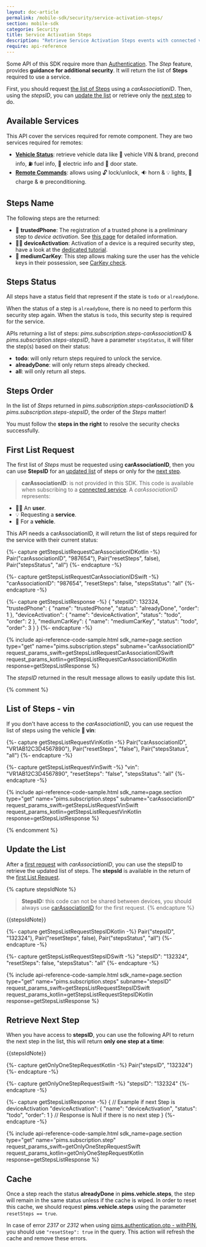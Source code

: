 ```yaml
---
layout: doc-article
permalink: /mobile-sdk/security/service-activation-steps/
section: mobile-sdk
categorie: Security
title: Service Activation Steps
description: "Retrieve Service Activation Steps events with connected vehicle mobile SDK."
require: api-reference
---
```


Some API of this SDK require more than [Authentication]({{site.baseurl}}/mobile-sdk/security/authentication/#article). The *Step* feature, provides **guidance for additional security**. It will return the list of **Steps** required to use a service.

First, you should request [the list of Steps](#first-list-request) using a *carAssociationID*. Then, using the *stepsID*, you can [update the list](#update-the-list) or retrieve only the [next step](#retrieve-next-step) to do.

## Available Services

This API cover the services required for remote component. They are two services required for remotes:
- **[Vehicle Status]({{site.baseurl}}/mobile-sdk/sdk-features/vehicle-status/#article)**: retrieve vehicle data like 🚗 vehicle VIN & brand, precond info, ⛽️ fuel info, 🔋 electric info and 🚪 door state. 
- **[Remote Commands]({{site.baseurl}}/mobile-sdk/sdk-features/remote-commands/#article)**: allows using 🔓 lock/unlock, 🔉 horn & 💡 lights, 🔌 charge & ❄️ preconditioning.


## Steps Name

The following steps are the returned:

- 📱 **trustedPhone**: The registration of a trusted phone is a preliminary step to *device activation*. See [this page]({{site.baseurl}}/mobile-sdk/security/device-enrollment/#4%EF%B8%8F⃣-register-trusted-phone-number) for detailed information.
- 📱✅ **deviceActivation**: Activation of a device is a required security step, have a look at the [dedicated tutorial]({{site.baseurl}}/mobile-sdk/security/device-enrollment/#article).
- 🔑 **mediumCarKey**: This step allows making sure the user has the vehicle keys in their possession, see [CarKey check]({{site.baseurl}}/mobile-sdk/security/carkey/#article).


## Steps Status

All steps have a status field that represent if the state is `todo` or `alreadyDone`.

When the status of a step is `alreadyDone`, there is no need to perform this security step again. When the status is `todo`, this security step is required for the service.

APIs returning a list of steps: *pims.subscription.steps-carAssociationID* & *pims.subscription.steps-stepsID*, have a parameter `stepStatus`, it will filter the step(s) based on their status:
- **todo**: will only return steps required to unlock the service.
- **alreadyDone**: will only return steps already checked.
- **all**: will only return all steps.

## Steps Order

In the list of *Steps* returned in *pims.subscription.steps-carAssociationID* & *pims.subscription.steps-stepsID*, the order of the *Steps* matter!

You must follow the **steps in the right** to resolve the security checks successfully.

## First List Request

The first list of *Steps* must be requested using **carAssociationID**, then you can use **StepsID** for an [updated list](#update-the-list) of steps or only for the [next step](#retrieve-next-step).



> **carAssociationID**: is not provided in this SDK. This code is available when subscribing to a [connected service]({{site.baseurl}}/connected-vehicles/access-requirements/#connected-vehicles-services). A *carAssociationID* represents:
- 🦸‍♂️ An **user**.
- 💡 Requesting a **service**.
- 🚗 For a **vehicle**.


This API needs a carAssociationID, it will return the list of steps required for the service with their current status:

{%- capture getStepsListRequestCarAssociationIDKotlin -%}
  Pair("carAssociationID", "987654"),
  Pair("resetSteps", false),
  Pair("stepsStatus", "all")
{%- endcapture -%}

{%- capture getStepsListRequestCarAssociationIDSwift -%}
  "carAssociationID": "987654",
  "resetSteps": false,
  "stepsStatus": "all"
{%- endcapture -%}

{%- capture getStepsListResponse -%}
{ 
    "stepsID": 132324,
    "trustedPhone": {
        "name": "trustedPhone",
        "status": "alreadyDone",
        "order": 1
    },
    "deviceActivation": {
        "name": "deviceActivation",
        "status": "todo",
        "order": 2
    },
    "mediumCarKey": {
        "name": "mediumCarKey",
        "status": "todo",
        "order": 3
    }
  }
{%- endcapture -%}

{% include api-reference-code-sample.html
  sdk_name=page.section
  type="get"
  name="pims.subscription.steps"
  subname="carAssociationID"
  request_params_swift=getStepsListRequestCarAssociationIDSwift
  request_params_kotlin=getStepsListRequestCarAssociationIDKotlin
  response=getStepsListResponse
%}

The *stepsID* returned in the result message allows to easily update this list.

{% comment %}

## List of Steps - vin

If you don't have access to the *carAssociationID*, you can use request the list of steps using the vehicle **🚗 vin**:

{%- capture getStepsListRequestVinKotlin -%}
  Pair("carAssociationID", "VR1AB12C3D4567890"),
  Pair("resetSteps", "false"),
  Pair("stepsStatus", "all")
{%- endcapture -%}

{%- capture getStepsListRequestVinSwift -%}
  "vin": "VR1AB12C3D4567890",
  "resetSteps": "false",
  "stepsStatus": "all"
{%- endcapture -%}

{% include api-reference-code-sample.html
  sdk_name=page.section
  type="get"
  name="pims.subscription.steps"
  subname="carAssociationID"
  request_params_swift=getStepsListRequestVinSwift
  request_params_kotlin=getStepsListRequestVinKotlin
  response=getStepsListResponse
%}

{% endcomment %}

## Update the List

After a [first request](#first-list-request) with *carAssociationID*, you can use the stepsID to retrieve the updated list of steps. The **stepsId** is available in the return of the [first List Request](#first-list-request).

{% capture stepsIdNote %}
> **StepsID:** this code can not be shared between devices, you should always use [carAssociationID](#first-list-request) for the first request.
{% endcapture %}

{{stepsIdNote}}

{%- capture getStepsListRequestStepsIDKotlin -%}
  Pair("stepsID", "132324"),
  Pair("resetSteps", false),
  Pair("stepsStatus", "all")
{%- endcapture -%}

{%- capture getStepsListRequestStepsIDSwift -%}
  "stepsID": "132324",
  "resetSteps": false,
  "stepsStatus": "all"
{%- endcapture -%}

{% include api-reference-code-sample.html
  sdk_name=page.section
  type="get"
  name="pims.subscription.steps"
  subname="stepsID"
  request_params_swift=getStepsListRequestStepsIDSwift
  request_params_kotlin=getStepsListRequestStepsIDKotlin
  response=getStepsListResponse
%}


## Retrieve Next Step

When you have access to **stepsID**, you can use the following API to return the next step in the list, this will return **only one step at a time**:

{{stepsIdNote}}

{%- capture getOnlyOneStepRequestKotlin -%}
  Pair("stepsID", "132324")
{%- endcapture -%}

{%- capture getOnlyOneStepRequestSwift -%}
  "stepsID": "132324"
{%- endcapture -%}

{%- capture getStepsListResponse -%}
{ 
    // Example if next Step is deviceActivation
    "deviceActivation": {
      "name": "deviceActivation",
        "status": "todo",
        "order": 1
    }
    // Response is Null if there is no next step
  }
{%- endcapture -%}

{% include api-reference-code-sample.html
  sdk_name=page.section
  type="get"
  name="pims.subscription.step"
  request_params_swift=getOnlyOneStepRequestSwift
  request_params_kotlin=getOnlyOneStepRequestKotlin
  response=getStepsListResponse
%}

## Cache 

Once a step reach the status **alreadyDone** in **pims.vehicle.steps**, the step will remain in the same status unless if the cache is wiped. In order to reset this cache, we should request **pims.vehicle.steps** using the parameter `resetSteps == true`.

In case of error *2317* or *2312* when using [pims.authentication.otp - withPIN]({{site.baseurl}}/mobile-sdk/references/pims-authentication-otp-with-pin.html#article), you should use `"resetStep": true` in the query. This action will refresh the cache and remove these errors.

